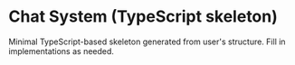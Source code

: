 # Chat System (TypeScript skeleton)

Minimal TypeScript-based skeleton generated from user's structure. Fill in implementations as needed.

